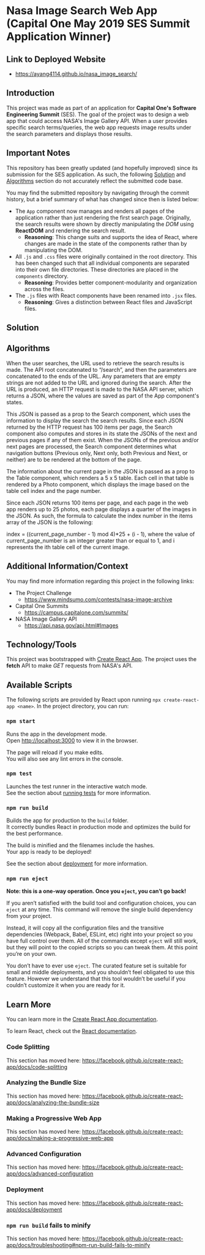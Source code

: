 # Nasa Image Search Web App (Capital One May 2019 SES Summit Application Winner)

## Link to Deployed Website
* https://ayang4114.github.io/nasa_image_search/

## Introduction
This project was made as part of an application for __Capital One's Software Engineering Summit__ (SES). The goal of the project was to design a web app that could access NASA's Image Gallery API. When a user provides specific search terms/queries, the web app requests image results under the search parameters and displays those results.

## Important Notes
This repository has been greatly updated (and hopefully improved) since its submission for the SES application. As such, the following [Solution](#Solution) and [Algorithms](#Algorithms) section do not accurately reflect the submitted code base.

You may find the submitted repository by navigating through the commit history, but a brief summary of what has changed since then is listed below:
* The `App` component now manages and renders all pages of the application rather than just rendering the first search page. Originally, the search results were shown by directly manipulating the _DOM_ using __ReactDOM__ and rendering the search result.
    * __Reasoning__: This change suits and supports the idea of React, where changes are made in the state of the components rather than by manipulating the DOM. 
* All `.js` and `.css` files were originally contained in the root directory. This has been changed such that all individual components are separated into their own file directories. These directories are placed in the `components` directory.
    * __Reasoning__: Provides better component-modularity and organization across the files.
* The `.js` files with React components have been renamed into `.jsx` files.
    * __Reasoning__: Gives a distinction between React files and JavaScript files.

## Solution


## Algorithms
When the user searches, the URL used to retrieve the search results is made. The API root concatenated to “/search”, and then the parameters are concatenated to the ends of the URL. Any parameters that are empty strings are not added to the URL and ignored during the search. After the URL is produced, an HTTP request is made to the NASA API server, which returns a JSON, where the values are saved as part of the App component's states. 

This JSON is passed as a prop to the Search component, which uses the information to display the search the search results. Since each JSON returned by the HTTP request has 100 items per page, the Search component also computes and stores in its state the JSONs of the next and previous pages if any of them exist. When the JSONs of the previous and/or next pages are processed, the Search component determines what navigation buttons (Previous only, Next only, both Previous and Next, or neither) are to be rendered at the bottom of the page. 

The information about the current page in the JSON is passed as a prop to the Table component, which renders a 5 x 5 table.  Each cell in that table is rendered by a Photo component, which displays the image based on the table cell index and the page number. 

Since each JSON returns 100 items per page, and each page in the web app renders up to 25 photos, each page displays a quarter of the images in the JSON. As such, the formula to calculate the index number in the items array of the JSON is the following:

index = ((current_page_number - 1) mod 4)*25 + (i - 1), where the value of current_page_number is an integer greater than or equal to 1, and i represents the ith table cell of the current image.


## Additional Information/Context
You may find more information regarding this project in the following links:
* The Project Challenge
    * https://www.mindsumo.com/contests/nasa-image-archive
* Capital One Summits
    * https://campus.capitalone.com/summits/
* NASA Image Gallery API
    * https://api.nasa.gov/api.html#Images


## Technology/Tools 
This project was bootstrapped with [Create React App](https://github.com/facebook/create-react-app). The project uses the __fetch__ API to make _GET_ requests from NASA's API.

## Available Scripts

The following scripts are provided by React upon running `npx create-react-app <name>`. In the project directory, you can run:

### `npm start`

Runs the app in the development mode.<br>
Open [http://localhost:3000](http://localhost:3000) to view it in the browser.

The page will reload if you make edits.<br>
You will also see any lint errors in the console.

### `npm test`

Launches the test runner in the interactive watch mode.<br>
See the section about [running tests](https://facebook.github.io/create-react-app/docs/running-tests) for more information.

### `npm run build`

Builds the app for production to the `build` folder.<br>
It correctly bundles React in production mode and optimizes the build for the best performance.

The build is minified and the filenames include the hashes.<br>
Your app is ready to be deployed!

See the section about [deployment](https://facebook.github.io/create-react-app/docs/deployment) for more information.

### `npm run eject`

**Note: this is a one-way operation. Once you `eject`, you can’t go back!**

If you aren’t satisfied with the build tool and configuration choices, you can `eject` at any time. This command will remove the single build dependency from your project.

Instead, it will copy all the configuration files and the transitive dependencies (Webpack, Babel, ESLint, etc) right into your project so you have full control over them. All of the commands except `eject` will still work, but they will point to the copied scripts so you can tweak them. At this point you’re on your own.

You don’t have to ever use `eject`. The curated feature set is suitable for small and middle deployments, and you shouldn’t feel obligated to use this feature. However we understand that this tool wouldn’t be useful if you couldn’t customize it when you are ready for it.

## Learn More

You can learn more in the [Create React App documentation](https://facebook.github.io/create-react-app/docs/getting-started).

To learn React, check out the [React documentation](https://reactjs.org/).

### Code Splitting

This section has moved here: https://facebook.github.io/create-react-app/docs/code-splitting

### Analyzing the Bundle Size

This section has moved here: https://facebook.github.io/create-react-app/docs/analyzing-the-bundle-size

### Making a Progressive Web App

This section has moved here: https://facebook.github.io/create-react-app/docs/making-a-progressive-web-app

### Advanced Configuration

This section has moved here: https://facebook.github.io/create-react-app/docs/advanced-configuration

### Deployment

This section has moved here: https://facebook.github.io/create-react-app/docs/deployment

### `npm run build` fails to minify

This section has moved here: https://facebook.github.io/create-react-app/docs/troubleshooting#npm-run-build-fails-to-minify
